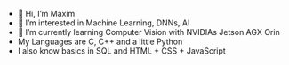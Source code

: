 - 👋 Hi, I’m Maxim
- 👀 I’m interested in Machine Learning, DNNs, AI
- 🌱 I’m currently learning Computer Vision with NVIDIAs Jetson AGX Orin
- My Languages are C, C++ and a little Python
- I also know basics in SQL and HTML + CSS + JavaScript

<!---
MOXHAN/MOXHAN is a ✨ special ✨ repository because its `README.md` (this file) appears on your GitHub profile.
You can click the Preview link to take a look at your changes.
--->
